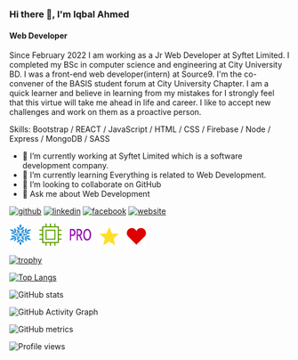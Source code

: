 ### Hi there 👋, I'm Iqbal Ahmed
#### Web Developer 
 Since February 2022 I am working as a Jr Web Developer at Syftet Limited. I completed my BSc in computer science and engineering at City University BD. I was a front-end web developer(intern) at Source9.  I'm the co-convener of the BASIS student forum at City University Chapter. I am a quick learner and believe in learning from my mistakes for I strongly feel that this virtue will take me ahead in life and career. I like to accept new challenges and work on them as a proactive person.

Skills: Bootstrap / REACT / JavaScript / HTML / CSS / Firebase / Node / Express / MongoDB / SASS

- 🔭 I’m currently working at Syftet Limited which is a software development company. 
- 🌱 I’m currently learning Everything is related to Web Development. 
- 👯 I’m looking to collaborate on GitHub 
- 💬 Ask me about Web Development 


[<img src='https://cdn.jsdelivr.net/npm/simple-icons@3.0.1/icons/github.svg' alt='github' height='40'>](https://github.com/iqbal9865)  [<img src='https://cdn.jsdelivr.net/npm/simple-icons@3.0.1/icons/linkedin.svg' alt='linkedin' height='40'>](https://www.linkedin.com/in/https://www.linkedin.com/in/iqbal-ahmed43//)  [<img src='https://cdn.jsdelivr.net/npm/simple-icons@3.0.1/icons/facebook.svg' alt='facebook' height='40'>](https://www.facebook.com/https://web.facebook.com/IqbalEmon142/)  [<img src='https://cdn.jsdelivr.net/npm/simple-icons@3.0.1/icons/icloud.svg' alt='website' height='40'>](https://iqbal-s-portfolio.web.app/)  

<a href='https://archiveprogram.github.com/'><img src='https://raw.githubusercontent.com/acervenky/animated-github-badges/master/assets/acbadge.gif' width='40' height='40'></a> <a href='https://docs.github.com/en/developers'><img src='https://raw.githubusercontent.com/acervenky/animated-github-badges/master/assets/devbadge.gif' width='40' height='40'></a> <a href='https://github.com/pricing'><img src='https://raw.githubusercontent.com/acervenky/animated-github-badges/master/assets/pro.gif' width='40' height='40'></a> <a href='https://stars.github.com/'><img src='https://raw.githubusercontent.com/acervenky/animated-github-badges/master/assets/starbadge.gif' width='35' height='35'></a> <a href='https://docs.github.com/en/github/supporting-the-open-source-community-with-github-sponsors'><img src='https://raw.githubusercontent.com/acervenky/animated-github-badges/master/assets/sponsorbadge.gif' width='35' height='35'></a> 

[![trophy](https://github-profile-trophy.vercel.app/?username=iqbal9865)](https://github.com/ryo-ma/github-profile-trophy)

[![Top Langs](https://github-readme-stats.vercel.app/api/top-langs/?username=iqbal9865)](https://github.com/anuraghazra/github-readme-stats)

![GitHub stats](https://github-readme-stats.vercel.app/api?username=iqbal9865&show_icons=true&count_private=true)  

![GitHub Activity Graph](https://activity-graph.herokuapp.com/graph?username=iqbal9865)  

![GitHub metrics](https://metrics.lecoq.io/iqbal9865)  

![Profile views](https://gpvc.arturio.dev/iqbal9865)  
